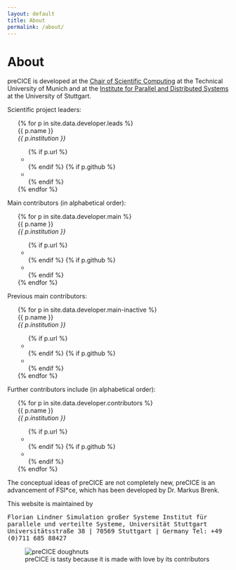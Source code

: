 ```yaml
---
layout: default
title: About
permalink: /about/
---
```


# About

preCICE is developed at the [Chair of Scientific Computing](http://www5.in.tum.de/wiki/index.php/Home) at the Technical University of Munich and at the [Institute for Parallel and Distributed Systems](http://www.ipvs.uni-stuttgart.de/) at the University of Stuttgart.

Scientific project leaders:

<ul class="devlist">
  {% for p in site.data.developer.leads %}
  <li{% if forloop.first %} class="devlist-first"{% endif %}>
    <div class="devlist-left">
      {{ p.name }}<br/>
      <i>{{ p.institution }}</i>
    </div>
    <ul class="devlist-right">
      {% if p.url %}<li><a href="{{ p.url }}"><i class="fas fa-university"></i></a></li>{% endif %}
      {% if p.github %}<li><a href="{{ p.github }}"><i class="fab fa-github"></i></a></li>{% endif %}
    </ul>
  </li>
  {% endfor %}
</ul>

Main contributors (in alphabetical order):

<ul class="devlist">
  {% for p in site.data.developer.main %}
  <li{% if forloop.first %} class="devlist-first"{% endif %}>
    <div class="devlist-left">
      {{ p.name }}<br/>
      <i>{{ p.institution }}</i>
    </div>
    <ul class="devlist-right">
      {% if p.url %}<li><a href="{{ p.url }}"><i class="fas fa-university"></i></a></li>{% endif %}
      {% if p.github %}<li><a href="{{ p.github }}"><i class="fab fa-github"></i></a></li>{% endif %}
    </ul>
  </li>
  {% endfor %}
</ul>

Previous main contributors:

<ul class="devlist">
  {% for p in site.data.developer.main-inactive %}
  <li{% if forloop.first %} class="devlist-first"{% endif %}>
    <div class="devlist-left">
      {{ p.name }}<br/>
      <i>{{ p.institution }}</i>
    </div>
    <ul class="devlist-right">
      {% if p.url %}<li><a href="{{ p.url }}"><i class="fas fa-university"></i></a></li>{% endif %}
      {% if p.github %}<li><a href="{{ p.github }}"><i class="fab fa-github"></i></a></li>{% endif %}
    </ul>
  </li>
  {% endfor %}
</ul>

Further contributors include (in alphabetical order):

<ul class="devlist">
  {% for p in site.data.developer.contributors %}
  <li{% if forloop.first %} class="devlist-first"{% endif %}>
    <div class="devlist-left">
      {{ p.name }}<br/>
      <i>{{ p.institution }}</i>
    </div>
    <ul class="devlist-right">
      {% if p.url %}<li><a href="{{ p.url }}"><i class="fas fa-university"></i></a></li>{% endif %}
      {% if p.github %}<li><a href="{{ p.github }}"><i class="fab fa-github"></i></a></li>{% endif %}
    </ul>
  </li>
  {% endfor %}
</ul>

The conceptual ideas of preCICE are not completely new, preCICE is an advancement of FSI*ce, which has been developed by Dr. Markus Brenk.

This website is maintained by

<tt>
Florian Lindner  
Simulation großer Systeme  
Institut für parallele und verteilte Systeme, Universität Stuttgart  
Universitätsstraße 38 | 70569 Stuttgart | Germany  
Tel: +49 (0)711 685 88427
</tt>

<figure>
    <img src="../assets/doughnuts.JPG" alt="preCICE doughnuts" style="max-width:100%" >
    <figcaption>preCICE is tasty because it is made with love by its contributors</figcaption>
</figure>
